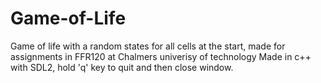 # Game-of-Life
Game of life with a random states for all cells at the start, made for assignments in FFR120 at Chalmers univerisy of technology
Made in c++ with SDL2, hold 'q' key to quit and then close window.
